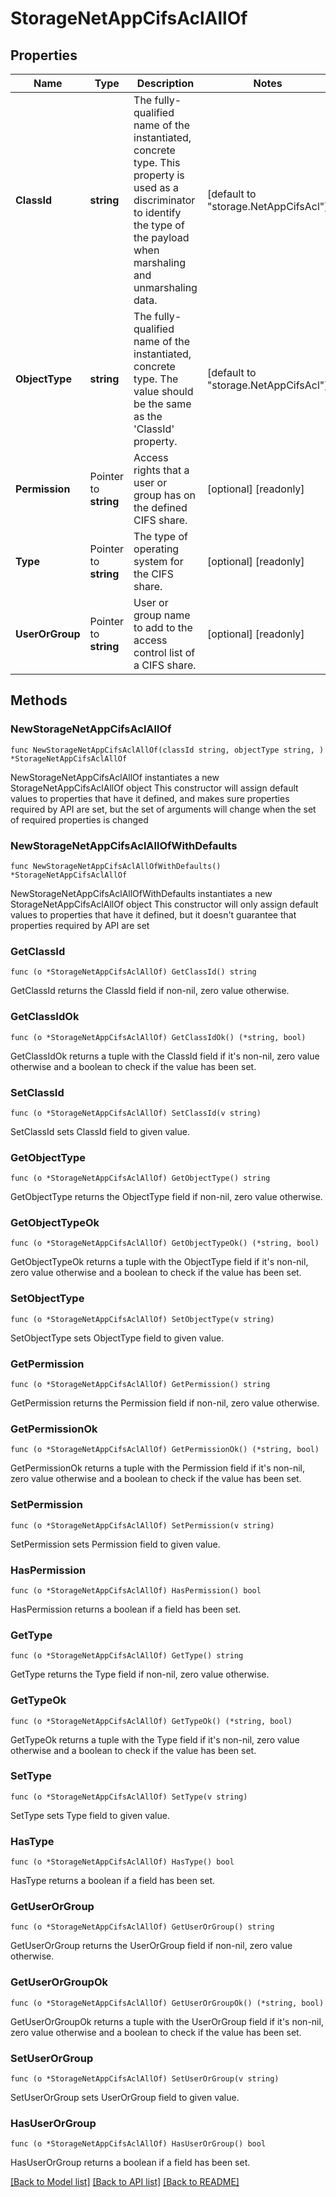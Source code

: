 # StorageNetAppCifsAclAllOf

## Properties

Name | Type | Description | Notes
------------ | ------------- | ------------- | -------------
**ClassId** | **string** | The fully-qualified name of the instantiated, concrete type. This property is used as a discriminator to identify the type of the payload when marshaling and unmarshaling data. | [default to "storage.NetAppCifsAcl"]
**ObjectType** | **string** | The fully-qualified name of the instantiated, concrete type. The value should be the same as the &#39;ClassId&#39; property. | [default to "storage.NetAppCifsAcl"]
**Permission** | Pointer to **string** | Access rights that a user or group has on the defined CIFS share. | [optional] [readonly] 
**Type** | Pointer to **string** | The type of operating system for the CIFS share. | [optional] [readonly] 
**UserOrGroup** | Pointer to **string** | User or group name to add to the access control list of a CIFS share. | [optional] [readonly] 

## Methods

### NewStorageNetAppCifsAclAllOf

`func NewStorageNetAppCifsAclAllOf(classId string, objectType string, ) *StorageNetAppCifsAclAllOf`

NewStorageNetAppCifsAclAllOf instantiates a new StorageNetAppCifsAclAllOf object
This constructor will assign default values to properties that have it defined,
and makes sure properties required by API are set, but the set of arguments
will change when the set of required properties is changed

### NewStorageNetAppCifsAclAllOfWithDefaults

`func NewStorageNetAppCifsAclAllOfWithDefaults() *StorageNetAppCifsAclAllOf`

NewStorageNetAppCifsAclAllOfWithDefaults instantiates a new StorageNetAppCifsAclAllOf object
This constructor will only assign default values to properties that have it defined,
but it doesn't guarantee that properties required by API are set

### GetClassId

`func (o *StorageNetAppCifsAclAllOf) GetClassId() string`

GetClassId returns the ClassId field if non-nil, zero value otherwise.

### GetClassIdOk

`func (o *StorageNetAppCifsAclAllOf) GetClassIdOk() (*string, bool)`

GetClassIdOk returns a tuple with the ClassId field if it's non-nil, zero value otherwise
and a boolean to check if the value has been set.

### SetClassId

`func (o *StorageNetAppCifsAclAllOf) SetClassId(v string)`

SetClassId sets ClassId field to given value.


### GetObjectType

`func (o *StorageNetAppCifsAclAllOf) GetObjectType() string`

GetObjectType returns the ObjectType field if non-nil, zero value otherwise.

### GetObjectTypeOk

`func (o *StorageNetAppCifsAclAllOf) GetObjectTypeOk() (*string, bool)`

GetObjectTypeOk returns a tuple with the ObjectType field if it's non-nil, zero value otherwise
and a boolean to check if the value has been set.

### SetObjectType

`func (o *StorageNetAppCifsAclAllOf) SetObjectType(v string)`

SetObjectType sets ObjectType field to given value.


### GetPermission

`func (o *StorageNetAppCifsAclAllOf) GetPermission() string`

GetPermission returns the Permission field if non-nil, zero value otherwise.

### GetPermissionOk

`func (o *StorageNetAppCifsAclAllOf) GetPermissionOk() (*string, bool)`

GetPermissionOk returns a tuple with the Permission field if it's non-nil, zero value otherwise
and a boolean to check if the value has been set.

### SetPermission

`func (o *StorageNetAppCifsAclAllOf) SetPermission(v string)`

SetPermission sets Permission field to given value.

### HasPermission

`func (o *StorageNetAppCifsAclAllOf) HasPermission() bool`

HasPermission returns a boolean if a field has been set.

### GetType

`func (o *StorageNetAppCifsAclAllOf) GetType() string`

GetType returns the Type field if non-nil, zero value otherwise.

### GetTypeOk

`func (o *StorageNetAppCifsAclAllOf) GetTypeOk() (*string, bool)`

GetTypeOk returns a tuple with the Type field if it's non-nil, zero value otherwise
and a boolean to check if the value has been set.

### SetType

`func (o *StorageNetAppCifsAclAllOf) SetType(v string)`

SetType sets Type field to given value.

### HasType

`func (o *StorageNetAppCifsAclAllOf) HasType() bool`

HasType returns a boolean if a field has been set.

### GetUserOrGroup

`func (o *StorageNetAppCifsAclAllOf) GetUserOrGroup() string`

GetUserOrGroup returns the UserOrGroup field if non-nil, zero value otherwise.

### GetUserOrGroupOk

`func (o *StorageNetAppCifsAclAllOf) GetUserOrGroupOk() (*string, bool)`

GetUserOrGroupOk returns a tuple with the UserOrGroup field if it's non-nil, zero value otherwise
and a boolean to check if the value has been set.

### SetUserOrGroup

`func (o *StorageNetAppCifsAclAllOf) SetUserOrGroup(v string)`

SetUserOrGroup sets UserOrGroup field to given value.

### HasUserOrGroup

`func (o *StorageNetAppCifsAclAllOf) HasUserOrGroup() bool`

HasUserOrGroup returns a boolean if a field has been set.


[[Back to Model list]](../README.md#documentation-for-models) [[Back to API list]](../README.md#documentation-for-api-endpoints) [[Back to README]](../README.md)


